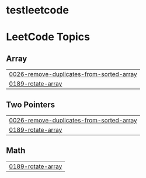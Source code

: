 # testleetcode
<!---LeetCode Topics Start-->
# LeetCode Topics
## Array
|  |
| ------- |
| [0026-remove-duplicates-from-sorted-array](https://github.com/sujit5020/testleetcode/tree/master/0026-remove-duplicates-from-sorted-array) |
| [0189-rotate-array](https://github.com/sujit5020/testleetcode/tree/master/0189-rotate-array) |
## Two Pointers
|  |
| ------- |
| [0026-remove-duplicates-from-sorted-array](https://github.com/sujit5020/testleetcode/tree/master/0026-remove-duplicates-from-sorted-array) |
| [0189-rotate-array](https://github.com/sujit5020/testleetcode/tree/master/0189-rotate-array) |
## Math
|  |
| ------- |
| [0189-rotate-array](https://github.com/sujit5020/testleetcode/tree/master/0189-rotate-array) |
<!---LeetCode Topics End-->